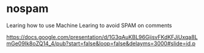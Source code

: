 nospam
======

Learing how to use Machine Learing to avoid SPAM on comments

https://docs.google.com/presentation/d/1G3qAuKBL96GijsvFKdKFJiUxqa8LmGe09Ik8oZQ14_4/pub?start=false&loop=false&delayms=3000#slide=id.p
